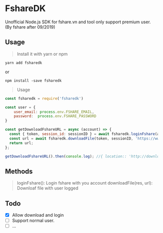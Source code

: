 # FshareDK

Unofficial Node.js SDK for fshare.vn and tool only support premium user. (By fshare after 09/2019)


## Usage

> Install it with yarn or npm

```yarn add fsharedk```

or

```npm install -save fsharedk```

> Usage 

```javascript
const fsharedk = require('fsharedk')

const user = {
    user_email: process.env.FSHARE_EMAIL,
    password:  process.env.FSHARE_PASSWORD
}

const getDownloadFshareURL = async (account) => {
  const { token, session_id: sessionID } = await fsharedk.loginFshare(account);
  const url = await fsharedk.downloadFile(token, sessionID, 'https://www.fshare.vn/file/NCI7886WRWVIKZ3');
  return url;
};

getDownloadFshareURL().then(console.log); //{ location:: 'http://download802.fshare.vn/dl/KA6H...' }

```

## Methods

> loginFshare(): Login fshare with you account
> downloadFile(res, url): Downloaf file with user logged

## Todo

- [x] Allow download and login
- [ ] Support normal user.
- [ ] ...